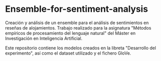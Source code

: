 # Ensemble-for-sentiment-analysis
Creación y análisis de un ensemble para el análisis de sentimientos en reseñas de alojamientos. Trabajo realizado para la asignatura "Métodos empíricos de procesamiento del lenguaje natural" del Máster en Investigación en Inteligencia Artificial.

Este repositorio contiene los modelos creados en la libreta "Desarrollo del experimento", así como el dataset utilizado y el fichero GloVe.

